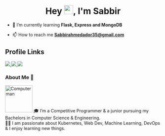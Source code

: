 

<h1 align="center">Hey <img src="https://github.com/TheDudeThatCode/TheDudeThatCode/blob/master/Assets/Hi.gif" width="29px">, I'm Sabbir </h1>

- 🌱 I’m currently learning **Flask, Express and MongoDB**

- 📫 How to reach me **Sabbirahmedador35@gmail.com**

<h2> Profile Links </h2>


<a href="https://www.linkedin.com/in/sabbir-ahmed-613934194" target="_blank"> <img src="https://img.shields.io/badge/LinkedIn-0077B5?style=for-the-badge&logo=linkedin&logoColor=white" > </a>
<a href="https://leetcode.com/ador" target="_blank"> <img src="https://img.shields.io/badge/-LeetCode-FFA116?style=for-the-badge&logo=LeetCode&logoColor=black" > </a>
<a href="https://www.facebook.com/profile.php?id=100014068145250" target="_blank"> <img src="https://img.shields.io/badge/Facebook-1877F2?style=for-the-badge&logo=facebook&logoColor=white" > </a>

### About Me 🚀
<img src="https://www.w3schools.com/html/programming.gif" alt="Computer man" style="width:88px;height:88px;">
🎓 I’m a Competitive Programmer & a junior pursuing my Bachelors in Computer Science & Engineering. </br>
👨‍💻  I am passionate about Kubernetes, Web Dev, Machine Learning, DevOps & I enjoy learning new things. </br>
